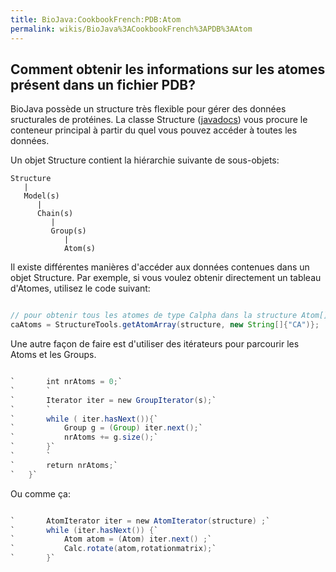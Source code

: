 ```yaml
---
title: BioJava:CookbookFrench:PDB:Atom
permalink: wikis/BioJava%3ACookbookFrench%3APDB%3AAtom
---
```


Comment obtenir les informations sur les atomes présent dans un fichier PDB?
----------------------------------------------------------------------------

BioJava possède un structure très flexible pour gérer des données
sructurales de protéines. La classe Structure
([javadocs](http://www.biojava.org/docs/api16/org/biojava/bio/structure/Structure.html))
vous procure le conteneur principal à partir du quel vous pouvez accéder
à toutes les données.

Un objet Structure contient la hiérarchie suivante de sous-objets:

    Structure
       |
       Model(s)
          |
          Chain(s)
             |
             Group(s)
                |
                Atom(s)

Il existe différentes manières d'accéder aux données contenues dans un
objet Structure. Par exemple, si vous voulez obtenir directement un
tableau d'Atomes, utilisez le code suivant:

```java

// pour obtenir tous les atomes de type Calpha dans la structure Atom[]
caAtoms = StructureTools.getAtomArray(structure, new String[]{"CA")};

```

Une autre façon de faire est d'utiliser des itérateurs pour parcourir
les Atoms et les Groups.

```java public static int getNrAtoms(Structure s){

`       int nrAtoms = 0;`  
`       `  
`       Iterator iter = new GroupIterator(s);`  
`       `  
`       while ( iter.hasNext()){`  
`           Group g = (Group) iter.next();`  
`           nrAtoms += g.size();`  
`       }`  
`       `  
`       return nrAtoms;`  
`   }`

```

Ou comme ça:

```java

`       AtomIterator iter = new AtomIterator(structure) ;`  
`       while (iter.hasNext()) {`  
`           Atom atom = (Atom) iter.next() ;`  
`           Calc.rotate(atom,rotationmatrix);`  
`       }`

```
